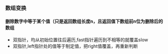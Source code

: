 ### 数组变换
#### 删除数字中等于某个值（只是返回数组长度n，且返回值下数组前n位为删除后的数组  
* 双指针，均从初始位置往后遍历,fast指针遍历到不相等的就覆盖slow  
* 双指针,left指针处的值等于制定值，把right值覆盖，再重新判断  
